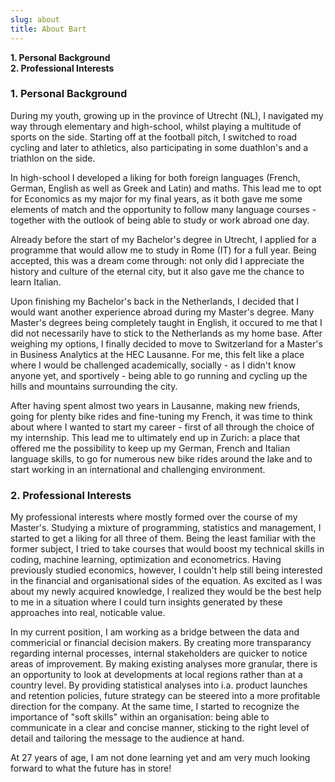 ```yaml
---
slug: about
title: About Bart
---
```

__1. Personal Background__  
__2. Professional Interests__  
### 1. Personal Background
During my youth, growing up in the province of Utrecht (NL), 
I navigated my way through elementary and high-school, whilst playing
a multitude of sports on the side. Starting off at the football pitch,
I switched to road cycling and later to athletics, also participating in
some duathlon's and a triathlon on the side.  
   
In high-school I developed a liking for both foreign languages (French,
German, English as well as Greek and Latin) and maths.
This lead me to opt for Economics as my major for my final years, 
as it both gave me some elements of match and the opportunity to follow
many language courses - together with the outlook of being able to
study or work abroad one day. 
  
Already before the start of my Bachelor's degree in Utrecht, I applied
for a programme that would allow me to study in Rome (IT) for a full year. 
Being accepted, this was a dream come through: not only did I appreciate
the history and culture of the eternal city, but it also gave me the chance
to learn Italian.  
  
Upon finishing my Bachelor's back in the Netherlands, I decided that I would
want another experience abroad during my Master's degree.
Many Master's degrees being completely taught in English, it occured to me that
I did not necessarily have to stick to the Netherlands as my home base.
After weighing my options, I finally decided to move to Switzerland for a Master's
in Business Analytics at the HEC Lausanne. For me, this felt like a place where
I would be challenged academically, socially - as I didn't know anyone yet, and 
sportively - being able to go running and cycling up the hills and mountains surrounding
the city.  
  
After having spent almost two years in Lausanne, making new friends, going for 
plenty bike rides and fine-tuning my French, it was time to think about where I
wanted to start my career - first of all through the choice of my internship.
This lead me to ultimately end up in Zurich: a place that offered me the possibility
to keep up my German, French and Italian language skills, to go for numerous
new bike rides around the lake and to start working in an international and
challenging environment.  
   
### 2. Professional Interests  
My professional interests where mostly formed over the course of my Master's.
Studying a mixture of programming, statistics and management, I started to get
a liking for all three of them. Being the least familiar with the former subject,
I tried to take courses that would boost my technical skills in coding, machine learning,
optimization and econometrics. Having previously studied economics, however, I
couldn't help still being interested in the financial and organisational sides of the 
equation. As excited as I was about my newly acquired knowledge, I realized they
would be the best help to me in a situation where I could turn insights generated
by these approaches into real, noticable value.  
  
In my current position, I am working as a bridge between the data and commericial or
financial decision makers. By creating more transparancy regarding internal processes,
internal stakeholders are quicker to notice areas of improvement. By making existing
analyses more granular, there is an opportunity to look at developments at local regions
rather than at a country level. By providing statistical analyses into i.a. product launches 
and retention policies, future strategy can be steered into a more profitable direction
for the company. At the same time, I started to recognize the importance of "soft skills"
within an organisation: being able to communicate in a clear and concise manner, 
sticking to the right level of detail and tailoring the message to the audience at hand.  
  
At 27 years of age, I am not done learning yet and am very much looking forward to
what the future has in store!  

 
